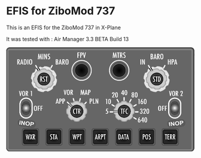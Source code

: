 # EFIS for ZiboMod 737

This is an EFIS for the ZiboMod 737 in X-Plane

It was tested with : Air Manager 3.3 BETA Build 13

![alt text](https://github.com/sum1els/AM_Z737_EFIS/blob/master/preview.png)



